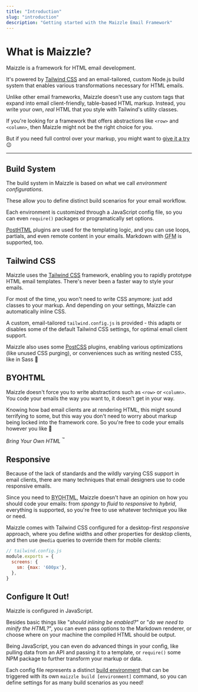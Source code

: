 ```yaml
---
title: "Introduction"
slug: "introduction"
description: "Getting started with the Maizzle Email Framework"
---
```


# What is Maizzle?

Maizzle is a framework for HTML email development.

It's powered by [Tailwind CSS](https://tailwindcss.com/) and an email-tailored, custom Node.js build system that enables various transformations necessary for HTML emails.

Unlike other email frameworks, Maizzle doesn't use any custom tags that expand into email client-friendly, table-based HTML markup.
Instead, you write your own, _real_ HTML that you style with Tailwind's utility classes.

If you're looking for a framework that offers abstractions like `<row>` and `<column>`, then Maizzle might not be the right choice for you.

But if you need full control over your markup, you might want to [give it a try](/docs/installation/) 😉

---

## Build System

The build system in Maizzle is based on what we call _environment configurations_. 

These allow you to define distinct build scenarios for your email workflow.

Each environment is customized through a JavaScript config file, so you can even `require()` packages or programatically set options.

[PostHTML](https://posthtml.org/) plugins are used for the templating logic, and you can use loops, partials, and even remote content in your emails. Markdown with <abbr title="GitHub Flavored Markdown">GFM</abbr> is supported, too.

## Tailwind CSS

Maizzle uses the [Tailwind CSS](https://tailwindcss.com/) framework, enabling you to rapidly prototype HTML email templates. There's never been a faster way to style your emails. 

For most of the time, you won't need to write CSS anymore: just add classes to your markup. 
And depending on your settings, Maizzle can automatically inline CSS.

A custom, email-tailored `tailwind.config.js` is provided - this adapts or disables some of the default Tailwind CSS settings, for optimal email client support.

Maizzle also uses some [PostCSS](https://postcss.org/) plugins, enabling various optimizations (like unused CSS purging), or conveniences such as writing nested CSS, like in Sass 🤙

## BYOHTML

Maizzle doesn't force you to write abstractions such as `<row>` or `<column>`. You code your emails the way you want to, it doesn't get in your way.

Knowing how bad email clients are at rendering HTML, this might sound terrifying to some, but this way you don't need to worry about markup being locked into the framework core. So you're free to code your emails however you like 💪

_Bring Your Own HTML_ <sup>&trade;</sup>

## Responsive

Because of the lack of standards and the wildly varying CSS support in email clients, there are many techniques that email designers use to code responsive emails.

Since you need to <abbr title="Bring Your Own HTML">BYOHTML</abbr>, Maizzle doesn't have an opinion on how you should code your emails: from _spongy_ to _fluid_ to _responsive_ to _hybrid_, everything is supported, so you're free to use whatever technique you like or need.

Maizzle comes with Tailwind CSS configured for a desktop-first _responsive_ approach, where you define widths and other properties for desktop clients, and then use `@media` queries to override them for mobile clients:

```js
// tailwind.config.js
module.exports = {
  screens: {
    sm: {max: '600px'},
  },
}
```

## Configure It Out!

Maizzle is configured in JavaScript.

Besides basic things like "_should inlining be enabled?_" or "_do we need to minify the HTML?_", you can even pass options to the Markdown renderer, or choose where on your machine the compiled HTML should be output.

Being JavaScript, you can even do advanced things in your config, like pulling data from an API and passing it to a template, or `require()` some NPM package to further transform your markup or data.

Each config file represents a distinct [build environment](/docs/environments/) that can be triggered with its own `maizzle build [environment]` command, so you can define settings for as many build scenarios as you need!
